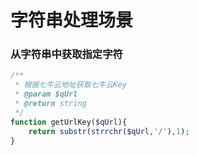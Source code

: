 # 字符串处理场景

### 从字符串中获取指定字符
```php
/**
 * 根据七牛云地址获取七牛云Key
 * @param $qUrl
 * @return string
 */
function getUrlKey($qUrl){
    return substr(strrchr($qUrl,'/'),1);
}
```
